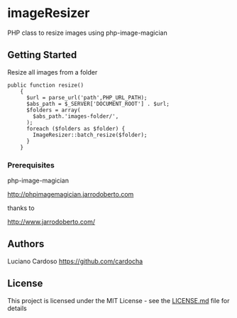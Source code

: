 # imageResizer
PHP class to resize images using php-image-magician 


## Getting Started

Resize all images from a folder 

```
public function resize()
    {
      $url = parse_url('path',PHP_URL_PATH);
      $abs_path = $_SERVER['DOCUMENT_ROOT'] . $url;
      $folders = array(
        $abs_path.'images-folder/',
      );
      foreach ($folders as $folder) {
        ImageResizer::batch_resize($folder);
      }
    }
```

### Prerequisites

php-image-magician

http://phpimagemagician.jarrodoberto.com

thanks to  

http://www.jarrodoberto.com/

## Authors

Luciano Cardoso https://github.com/cardocha


## License

This project is licensed under the MIT License - see the [LICENSE.md](LICENSE.md) file for details

